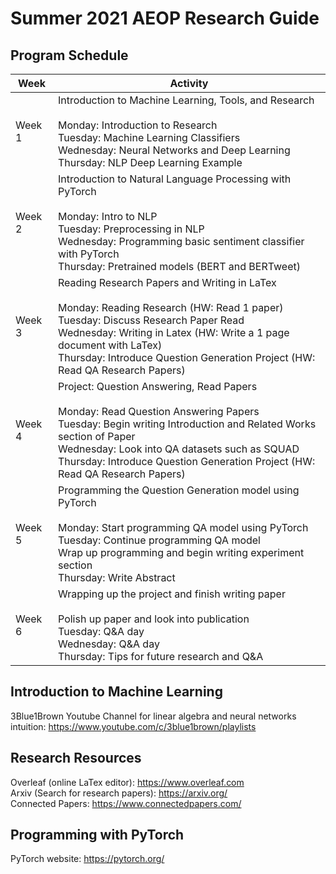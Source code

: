# Summer 2021 AEOP Research Guide

## Program Schedule
| Week  | Activity |
| ------------- | ------------- |
| Week 1  | Introduction to Machine Learning, Tools, and Research <br><br> Monday: Introduction to Research <br> Tuesday: Machine Learning Classifiers <br> Wednesday: Neural Networks and Deep Learning <br> Thursday: NLP Deep Learning Example |
| Week 2 | Introduction to Natural Language Processing with PyTorch <br><br> Monday: Intro to NLP <br> Tuesday: Preprocessing in NLP <br> Wednesday: Programming basic sentiment classifier with PyTorch <br> Thursday: Pretrained models (BERT and BERTweet) |
| Week 3 | Reading Research Papers and Writing in LaTex <br><br> Monday: Reading Research (HW: Read 1 paper) <br> Tuesday: Discuss Research Paper Read <br> Wednesday: Writing in Latex (HW: Write a 1 page document with LaTex) <br> Thursday: Introduce Question Generation Project (HW: Read QA Research Papers) |
| Week 4 | Project: Question Answering, Read Papers <br><br> Monday: Read Question Answering Papers <br> Tuesday: Begin writing Introduction and Related Works section of Paper <br> Wednesday: Look into QA datasets such as SQUAD <br> Thursday: Introduce Question Generation Project (HW: Read QA Research Papers) |
| Week 5 | Programming the Question Generation model using PyTorch <br><br> Monday: Start programming QA model using PyTorch <br> Tuesday: Continue programming QA model <br> Wrap up programming and begin writing experiment section <br> Thursday: Write Abstract |
| Week 6 | Wrapping up the project and finish writing paper <br><br> Polish up paper and look into publication <br> Tuesday: Q&A day <br> Wednesday: Q&A day <br> Thursday: Tips for future research and Q&A |




## Introduction to Machine Learning
3Blue1Brown Youtube Channel for linear algebra and neural networks intuition: https://www.youtube.com/c/3blue1brown/playlists


## Research Resources
Overleaf (online LaTex editor): https://www.overleaf.com <br>
Arxiv (Search for research papers): https://arxiv.org/ <br>
Connected Papers: https://www.connectedpapers.com/


## Programming with PyTorch
PyTorch website: https://pytorch.org/

